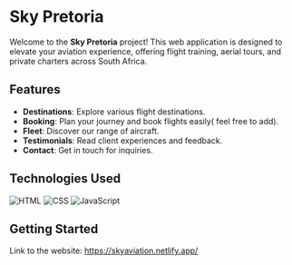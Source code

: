 # Sky Pretoria

Welcome to the **Sky Pretoria** project! This web application is designed to elevate your aviation experience, offering flight training, aerial tours, and private charters across South Africa.

## Features

- **Destinations**: Explore various flight destinations.
- **Booking**: Plan your journey and book flights easily( feel free to add).
- **Fleet**: Discover our range of aircraft.
- **Testimonials**: Read client experiences and feedback.
- **Contact**: Get in touch for inquiries.

## Technologies Used

![HTML](https://skillicons.dev/icons?i=html)
![CSS](https://skillicons.dev/icons?i=css)
![JavaScript](https://skillicons.dev/icons?i=js)

## Getting Started

Link to the website: https://skyaviation.netlify.app/   
